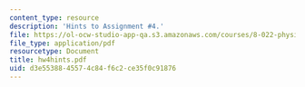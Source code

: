 ```yaml
---
content_type: resource
description: 'Hints to Assignment #4.'
file: https://ol-ocw-studio-app-qa.s3.amazonaws.com/courses/8-022-physics-ii-electricity-and-magnetism-fall-2002/d3e5538845574c84f6c2ce35f0c91876_hw4hints.pdf
file_type: application/pdf
resourcetype: Document
title: hw4hints.pdf
uid: d3e55388-4557-4c84-f6c2-ce35f0c91876
---
```


